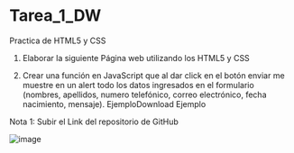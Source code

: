 # Tarea_1_DW
Practica de HTML5 y CSS
1) Elaborar la siguiente Página web utilizando los HTML5 y CSS

2) Crear una función en JavaScript que al dar click en el botón enviar  me muestre en un alert todo los datos ingresados en el formulario (nombres, apellidos, numero telefónico, correo electrónico,  fecha nacimiento, mensaje). EjemploDownload Ejemplo

Nota 1: Subir el Link del repositorio de GitHub

![image](https://github.com/Chrissy-pm/Tarea_1_DW/assets/112149263/7b6de714-4fc3-4505-a0df-b019b67fd0a4)
